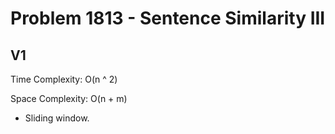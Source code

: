 # Problem 1813 - Sentence Similarity III

## V1

Time Complexity: O(n ^ 2)

Space Complexity: O(n + m)

- Sliding window.
